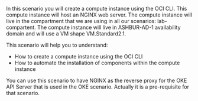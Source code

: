 In this scenario you will create a compute instance using the OCI CLI. This compute instance will host an NGINX web server. The compute instance will live
in the compartment that we are using in all our scenarios: lab-compartent.
The compute instance will live in ASHBUR-AD-1 availability domain and will use a VM shape VM.Standard2.1.

This scenario will help you to understand:

- How to create a compute instance using the OCI CLI
- How to automate the installation of components within the compute instance

You can use this scenario to have NGINX as the reverse proxy for the OKE API Server that is used in the OKE scenario. Actually it is a pre-requisite for that
scenario.